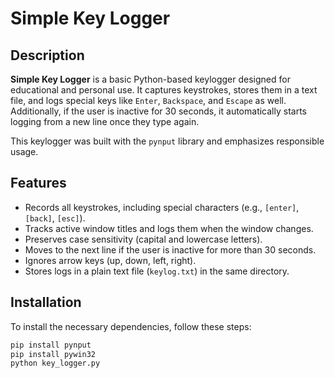 # Simple Key Logger

## Description
**Simple Key Logger** is a basic Python-based keylogger designed for educational and personal use. It captures keystrokes, stores them in a text file, and logs special keys like `Enter`, `Backspace`, and `Escape` as well. Additionally, if the user is inactive for 30 seconds, it automatically starts logging from a new line once they type again.

This keylogger was built with the `pynput` library and emphasizes responsible usage.

## Features
- Records all keystrokes, including special characters (e.g., `[enter]`, `[back]`, `[esc]`).
- Tracks active window titles and logs them when the window changes.
- Preserves case sensitivity (capital and lowercase letters).
- Moves to the next line if the user is inactive for more than 30 seconds.
- Ignores arrow keys (up, down, left, right).
- Stores logs in a plain text file (`keylog.txt`) in the same directory.

## Installation

To install the necessary dependencies, follow these steps:

```bash
pip install pynput
pip install pywin32
python key_logger.py
